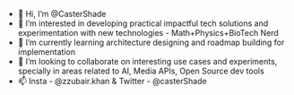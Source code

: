 - 👋 Hi, I’m @CasterShade
- 👀 I’m interested in developing practical impactful tech solutions and experimentation with new technologies - Math+Physics+BioTech Nerd 
- 🌱 I’m currently learning architecture designing and roadmap building for implementation
- 💞️ I’m looking to collaborate on interesting use cases and experiments, specially in areas related to AI, Media APIs, Open Source dev tools
- 📫 Insta - @zzubair.khan & Twitter - @casterShade

<!---
CasterShade/CasterShade is a ✨ special ✨ repository because its `README.md` (this file) appears on your GitHub profile.
You can click the Preview link to take a look at your changes.
--->
